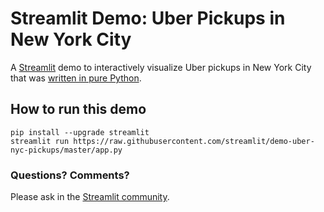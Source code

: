 # Streamlit Demo: Uber Pickups in New York City
A [Streamlit](https://streamlit.io) demo to interactively visualize Uber pickups in New York City that was [written in pure Python](https://github.com/streamlit/demo-uber-nyc-pickups/blob/master/app.py).

## How to run this demo
```
pip install --upgrade streamlit
streamlit run https://raw.githubusercontent.com/streamlit/demo-uber-nyc-pickups/master/app.py
```

### Questions? Comments?

Please ask in the [Streamlit community](https://discuss.streamlit.io).
